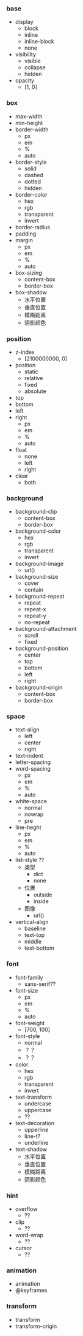 ### base
* display
    * block
    * inline
    * inline-block
    * none
* visibility
    * visible
    * collapse
    * hidden
* opacity
    * [1, 0]

### box
* max-width
* min-height
* border-width
    * px
    * em
    * %
    * auto
* border-style
    * solid
    * dashed
    * dotted
    * hidden
* border-color
    * hex
    * rgb
    * transparent
    * invert
* border-radius
* padding
* margin
    * px
    * em
    * %
    * auto
* box-sizing
    * content-box
    * border-box
* box-shadow
    * 水平位置
    * 垂直位置
    * 模糊距离
    * 阴影颜色

### position
* z-index
    * [2100000000, 0]
* position
    * static
    * relative
    * fixed
    * absolute
* top
* bottom
* left
* right
    * px
    * em
    * %
    * auto
* float
    * none
    * left
    * right
* clear
    * both

### background
* background-clip
    * content-box
    * border-box
* background-color
    * hex
    * rgb
    * transparent
    * invert
* background-image
    * url()
* background-size
    * cover
    * contain
* background-repeat
    * repeat
    * repeat-x
    * repeat-y
    * no-repeat
* background-attachment
    * scroll
    * fixed
* background-position
    * center
    * top
    * bottom
    * left
    * right
* background-origin
    * content-box
    * border-box

### space
* text-align
    * left
    * center
    * right
* text-indent
* letter-spacing
* word-spacing
    * px
    * em
    * %
    * auto
* white-space
    * normal
    * nowrap
    * pre
* line-heght
    * px
    * em
    * %
    * auto
* list-style ??
    * 类型
        * dict
        * none
    * 位置
        * outside
        * inside
    * 图像
        * url()
* vertical-align
    * baseline
    * text-top
    * middle
    * text-bottom

### font
* font-family
    * sans-serif??
* font-size
    * px
    * em
    * %
    * auto
* font-weight
    * [700, 100]
* font-style
    * normal
    * ？？
    * ？？
* color
    * hex
    * rgb
    * transparent
    * invert
* text-transform
    * undercase
    * uppercase
    * ??
* text-decoration
    * upperline
    * line-t?
    * underline
* text-shadow
    * 水平位置
    * 垂直位置
    * 模糊距离
    * 阴影颜色

### hint
* overflow
    * ??
* clip
    * ??
* word-wrap
    * ??
* cursor
    * ??

### animation
* animation
* @keyframes

### transform
* transform
* transform-origin
